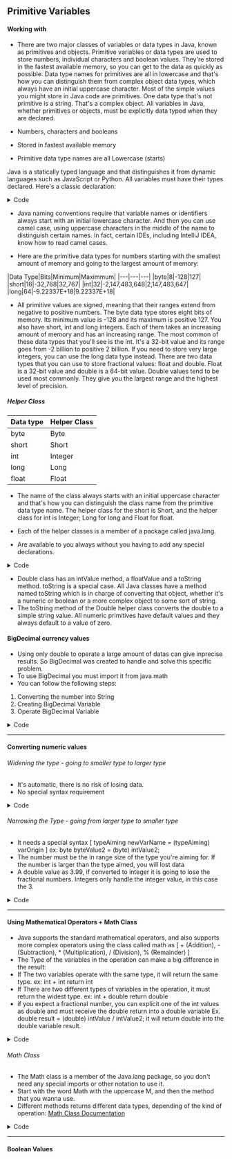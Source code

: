 
## Primitive Variables

#### Working with
- There are two major classes of variables or data types in Java, known as primitives and objects. Primitive variables or data types are used to store numbers, individual characters and boolean values. They're stored in the fastest available memory, so you can get to the data as quickly as possible. Data type names for primitives are all in lowercase and that's how you can distinguish them from complex object data types, which always have an initial uppercase character. Most of the simple values you might store in Java code are primitives.
One data type that's not primitive is a string. That's a complex object. All variables in Java, whether primitives or objects, must be explicitly data typed when they are declared.

- Numbers, characters and booleans
- Stored in fastest available memory
- Primitive data type names are all Lowercase (starts)

Java is a statically typed language and that distinguishes it from dynamic languages such as JavaScript or Python. All variables must have their types declared. Here's a classic declaration:

<details>
<summary>Code</summary>

```java:

int myVar = 5;
/*
int <-- Data type
myVar <-- Identifier
5 <-- Value
*/
```

</details>

- Java naming conventions require that variable names or identifiers always start with an initial lowercase character. And then you can use camel case, using uppercase characters in the middle of the name to distinguish certain names. In fact, certain IDEs, including IntelliJ IDEA, know how to read camel cases. 

- Here are the primitive data types for numbers starting with the smallest amount of memory and going to the largest amount of memory:

|Data Type|Bits|Minimum|Maximmum|
|---|---|---|
|byte|8|-128|127|
|short|16|-32,768|32,767|
|int|32|-2,147,483,648|2,147,483,647|
|long|64|-9.22337E+18|9.22337E+18|

- All primitive values are signed, meaning that their ranges extend from negative to positive numbers. The byte data type stores eight bits of memory. Its minimum value is -128 and its maximum is positive 127. You also have short, int and long integers. Each of them takes an increasing amount of memory and has an increasing range. The most common of these data types that you'll see is the int. It's a 32-bit value and its range goes from -2 billion to positive 2 billion. If you need to store very large integers, you can use the long data type instead. There are two data types that you can use to store fractional values: float and double. Float is a 32-bit value and double is a 64-bit value.
Double values tend to be used most commonly. They give you the largest range and the highest level of precision.

##### Helper Class

|Data type|Helper Class|
|---|---|
|byte|Byte|
|short|Short|
|int|Integer|
|long|Long|
|float|Float|

- The name of the class always starts with an initial uppercase character and that's how you can distinguish the class name from the primitive data type name. The helper class for the short is Short, and the helper class for int is Integer; Long for long and Float for float.

- Each of the helper classes is a member of a package called java.lang.
- Are available to you always without you having to add any special declarations.

<details>
<summary>Code</summary>

```java:

double doubleValueExample = 160.5d ;
/*
double <-- Data type
doubleValueExample <-- Indetifier
160.5 <-- Value
d <-- This is saying that this value, which could be interpreted by the compiler as either a float or a double, is explicitly set as a double

*/

```

</details>

- Double class has an intValue method, a floatValue and a toString method. toString is a special case.  All Java classes have a method named toString which is in charge of converting that object, whether it's a numeric or boolean or a more complex object to some sort of string. 
- The toString method of the Double helper class converts the double to a simple string value. All numeric primitives have default values and they always default to a value of zero.



#### BigDecimal currency values

- Using only double to operate a large amount of datas can give inprecise results. So BigDecimal was created to handle and solve this specific problem.
- To use BigDecimal you must import it from java.math
- You can follow the following steps:
 1. Converting the number into String
 2. Creating BigDecimal Variable
 3. Operate BigDecimal Variable


<details> 
<summary> Code </summary>

``` java:

import java.math.BigDecimal; // must import BigDecimal from java.math

public class Main {
    
    public static void main(String[] args) { //BigDecimal to take care of precise sums

        double value = .012;

        double input=0.763;

        String strInput = Double.toString(input); // converting input to str
        BigDecimal bigInput = new BigDecimal(strInput); // declaring BigDecimal value of input
        BigDecimal bigSum = bigInput.add(bigInput);  // Summing bigInput + bigInput
        System.out.println("Big Sum from input: " + bigSum.toString()); //outputting the sum of bigInput + bigInput from bigSum 


        String strValue = Double.toString(value); // converting value to str
        BigDecimal bigValue = new BigDecimal(strValue); // declaring BigDecimal value (bigValue) of variable value from strValue
        BigDecimal bSum = bigValue.add(bigInput); // adding bigValue + bigInput 
        System.out.println("Sum of Big Decimals: " + bSum.toString()); //outputting the sum of biugValue + bigInput 
 

    }

}

```

</details>

---

#### Converting numeric values

###### Widening the type - going to smaller type to larger type

- It's automatic, there is no risk of losing data.
- No special syntax requirement

<details> 
<summary> Code </summary>

```java:

public class Main { 

    public static void main(String[] args) {

        int intValue1 = 56;
        long longValue1 = intValue1;
        System.out.println("The Long Value is: " + longValue1);

    }

}


```

</details>

###### Narrowing the Type - going from larger type to smaller type

- It needs a special syntax [ typeAiming newVarName = (typeAiming) varOrigin ] ex: byte byteValue2 = (byte) intValue2;
- The number must be the in range size of the type you're aiming for. If the number is larger than the type aimed, you will lost data
- A double value as 3.99, if converted to integer it is going to lose the fractional numbers. Integers only handle the integer value, in this case the 3.

<details> 
<summary> Code </summary>

```java:

public class Main { 
    
    public static void main(String[] args) {
        
        int intValue1 = 56; // the number must be the in range size of the type you're aiming 
        int intValue2 = 1024; // if the number is larger than the type aimed, you will lost data
        
        byte byteValue1 = (byte) intValue1;
        byte byteValue2 = (byte) intValue2;

        System.out.println("The 1st byte Value is " + byteValue1);
        System.out.println("The 2nd byte Value is " + byteValue2);

    }

}


```

</details>

---

#### Using Mathematical Operators + Math Class

- Java supports the standard mathematical operators, and also supports more complex operators using the class called math as [ + (Addition), - (Subtraction), * (Multiplication), / (Division),  % (Remainder) ]
- The Type of the variables in the operation can make a big difference in the result:
 - If The two variables operate with the same type, it will return the same type. ex: int + int return int
 - If There are two different types of variables in the operation, it must return the widest type. ex: int + double return double
 - if you expect a fractional number, you can explicit one of the int values as double and must receive the double return into a double variable Ex. double result = (double) intValue / intValue2; it will return double into the double variable result.

<details> 
<summary> Code </summary>

```java:
public class Main {

    public static void main(String[] args) {

        int intValue1 = 56;
        int intValue2 = 42;

        int result1 = intValue1 + intValue2;
        System.out.println("Addition: " + result1);

        int result2 = intValue1 - intValue2;
        System.out.println("Subtraction: " + result2);
        
        int result3 = intValue1 * intValue2;
        System.out.println("Multiplication: " + result3);

        double result4 = (double) intValue1 / intValue2; //if you expect a fractional number, you can explicit one of the int values as double, and must receive the double return into a double variable. 
        System.out.println("Division: " + result4);

        int result5 = intValue1 % intValue2;
        System.out.println("Remainder: " + result5);

        
    }

}
```
###### output
Addition: 98
Subtraction: 14
Multiplication: 2352
Division: 1.3333333333333333
Remainder: 14

</details>

###### Math Class
- The Math class is a member of the Java.lang package, so you don't need any special imports or other notation to use it.
- Start with the word Math with the uppercase M, and then the method that you wanna use.
- Different methods returns different data types, depending of the kind of operation: [Math Class Documentation](https://docs.oracle.com/javase/8/docs/api/java/lang/Math.html)

<details> 
<summary> Code </summary>

```java:
double doubleValue = -3.9999;
long roundedValue = Math.round(doubleValue); //round a value, This function will return a long value.
double absValue = Math.abs(roundedValue); // Absolute value, it return absolute value
```
[Math Class Documentation](https://docs.oracle.com/javase/8/docs/api/java/lang/Math.html)

</details>

---

#### Boolean Values 

